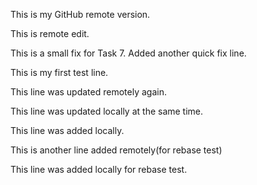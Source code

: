 This is my GitHub remote version.



This is remote edit.

This is a small fix for Task 7.
Added another quick fix line.













This is my first test line.


This line was updated remotely again.

This line was updated locally at the same time.

This line was added locally.



This is another line added remotely(for rebase test)

This line was added locally for rebase test.

